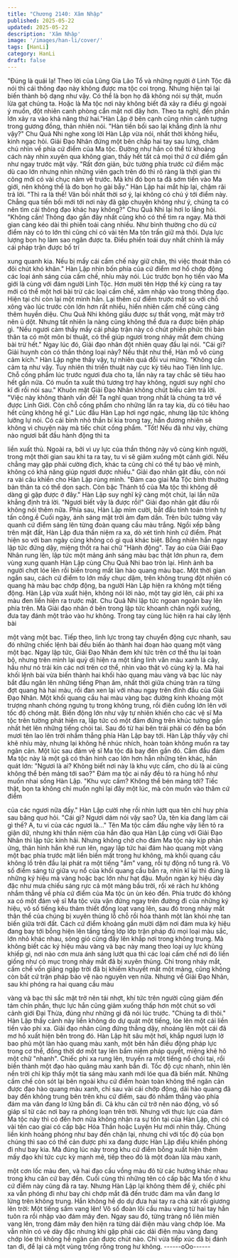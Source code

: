 ```yaml
---
title: "Chương 2140: Xâm Nhập"
published: 2025-05-22
updated: 2025-05-22
description: 'Xâm Nhập'
image: '/images/han-li/cover/'
tags: [HanLi]
category: HanLi
draft: false
---
```


"Đúng là quái lạ! Theo lời của Lũng Gia Lão Tổ và những người ở
Linh Tộc đã nói thì cái thông đạo này không được ma tộc coi
trọng. Nhưng hiện tại lại biến thành bộ dạng như vậy. Có thể là
bọn họ đã không nói sự thật, muốn lừa gạt chúng ta. Hoặc là Ma
tộc nơi này không biết đã xảy ra điều gì ngoài ý muốn, đột nhiên
canh phòng cẩn mật nơi đây hơn. Theo ta nghĩ, đến phần lớn xảy
ra vào khả năng thứ hai."Hàn Lập ở bên cạnh cũng nhìn cảnh
tượng trong gương đồng, thản nhiên nói.
"Hàn tiền bối sao lại khẳng định là như vậy?" Chu Quả Nhi nghe
xong lời Hàn Lập vừa nói, nhất thời không hiểu, kinh ngạc hỏi.
Giải Đạo Nhân đứng một bên chắp hai tay sau lưng, chăm chú
nhìn về phía cứ điểm của Ma tộc. Đường như hắn có thể từ
khoảng cách này nhìn xuyên qua không gian, thấy hết tất cả mọi
thứ ở cứ điểm gần như ngay trước mặt vậy.
"Rất đơn giản, bức tường phía trước cứ điểm mặc dù cao lớn
nhưng nhìn những viên gạch trên đó thì rõ ràng là thời gian thi
công mới có vài chục năm về trước. Mà khi đó bọn ta đã sớm tiến
vào Ma giới, nên không thể là đo bọn họ gài bẫy." Hàn Lập hai
mắt híp lại, chậm rãi trả lời.
"Thì ra là thế! Vãn bối nhất thời sơ ý, lại không có chú ý tới điểm
này. Chẳng qua tiền bối mới tới nơi này đã gặp chuyện không như
ý, chúng ta có nên tìm cái thông đạo khác hay không?" Chu Quả
Nhi lại hơi lo lắng hỏi.
"Không cần! Thông đạo gần đây nhất cũng khó có thể tìm ra ngay.
Mà thời gian càng kéo dài thì phiền toái càng nhiều. Như bình
thường cho dù cứ điểm này có to lớn thì cũng chỉ có vài tên Ma
tôn trấn giữ mà thôi. Dựa lực lượng bọn họ làm sao ngăn được ta.
Điều phiền toái duy nhất chính là mấy cái pháp trận được bố trí

xung quanh kia. Nếu bị mấy cái cấm chế này giữ chân, thì việc
thoát thân có đôi chút khó khăn." Hàn Lập nhìn bốn phía của cứ
điểm mơ hồ chớp động các loại ánh sáng của cấm chế, nhíu mày
nói.
Lúc trước bọn họ tiến vào Ma giới là cùng với đám người Linh
Tộc. Hơn mười tên Hợp thể kỳ cùng ra tay mới có thể một hơi bài
trừ các loại cấm chế, xâm nhập vào trong thông đạo. Hiện tại chỉ
còn lại một mình hắn. Lại thêm cứ điểm trước mắt so với chỗ
xông vào lúc trước còn lớn hơn rất nhiều, hiển nhiên cấm chế
cũng càng thêm huyền diệu.
Chu Quả Nhi không giấu được sự thất vọng, mặt mày trở nên ủ
dột. Nhưng tất nhiên la nàng cũng không thể đưa ra được biện
pháp gì.
"Nếu ngươi cảm thấy mấy cái pháp trận này có chút phiền phức
thì bản thân ta có một môn bí thuật, có thể giúp ngươi trong nháy
mắt đem chúng bài trừ hết." Ngay lúc đó, Giải đạo nhân đột nhiên
quay đầu lại nói.
"Cái gì? Giải huynh còn có thần thông loại này? Nếu thật như thế,
Hàn mỗ vô cùng cảm kích." Hàn Lập nghe thấy vậy, tự nhiên quá
đỗi vui mừng.
"Không cần cảm tạ như vậy. Tuy nhiên thi triển thuật này cực kỳ
tiêu hao Tiên linh lực. Chỗ cống phẩm lúc trước ngươi đưa cho ta,
lần này ra tay chắc sẽ tiêu hao hết gần nửa. Có muốn ta xuất thủ
tương trợ hay không, ngươi suy nghĩ cho kĩ đi rồi nói sau." Khuôn
mặt Giải Đạo Nhân không chút biểu cảm trả lời.
"Việc này không thành vấn đề! Ta nghĩ quan trọng nhất là chúng
ta trở về được Linh Giới. Còn chỗ cống phẩm cho những lần ra
tay kia, dù có tiêu hao hết cũng không hề gì." Lúc đầu Hàn Lạp
hơi ngơ ngác, nhưng lập tức không lưỡng lự nói.
Có cái bình nhỏ thần bí kia trong tay, hắn đương nhiên sẽ không
vì chuyện này mà tiếc chút cống phẩm.
"Tốt! Nếu đã như vậy, chừng nào ngươi bắt đầu hành động thì ta

liền xuất thủ. Ngoài ra, bởi vì uy lực của thần thông này vô cùng
kinh người, trong một thời gian sau khi ta ra tay, tu vi sẽ giảm
xuống một cảnh giới. Nếu chẳng may gặp phải cường địch, khác
ta cũng chỉ có thể tự bảo vệ mình, không có khả năng giúp ngươi
được nhiều." Giải đạo nhân gật đầu, còn nói ra vài câu khiến cho
Hàn Lập rùng mình.
"Đám cao giai Ma Tộc bình thường bản thân ta có thể dọn sạch.
Còn bậc Thánh tổ của Ma tộc thì không dễ dàng gì gặp được ở
đây." Hàn Lập suy nghĩ kỹ càng một chút, lại lần nữa khẳng định
trả lời.
"Ngươi biết vậy là được rồi!" Giải đạo nhân gật đầu rồi không nói
thêm nữa.
Phía sau, Hàn Lập mỉm cười, bắt đẩu tính toán trình tự tấn công.ề
Cuối ngày, ánh sáng mặt trời ảm đạm dần. Trên bức tường vây
quanh cứ điểm sáng lên từng đoàn quang cầu màu trắng.
Ngồi xếp bằng trên mặt đất, Hàn Lập đưa thần niệm ra xa, dò xét
tình hình cứ điểm. Phát hiện so với ban ngày cũng không có gì
quá khác biệt. Bỗng nhiên hắn ngay lập tức đứng dậy, miệng thốt
ra hai chữ "Hành động".
Tay áo của Giải Đạo Nhân rung lên, lập tức một mảng ánh sáng
màu bạc thật lớn phun ra, đem vùng xung quanh Hàn Lập cùng
Chu Quả Nhi bao tròn lại. Hình ảnh ba người chợt lóe lên rồi biến
trong mất làn hào quang màu bạc.
Một thời gian ngắn sau, cách cứ điểm to lớn mấy chục dặm, trên
không trung đột nhiên có quang hà màu bạc chớp động, ba người
Hàn Lập hiện ra không một tiếng động.
Hàn Lập vừa xuất hiện, không nói lời nào, một tay giơ lên, cái phi
xa màu đen liền hiện ra trước mặt.
Chu Quả Nhi lập tức ngoan ngoãn bay lên phía trên. Mà Giải đạo
nhân ở bên trong lập tức khoanh chân ngồi xuống, đưa tay đánh
một trảo vào hư không. Trong tay cùng lúc hiện ra hai cây lệnh bài

một vàng một bạc. Tiếp theo, linh lực trong tay chuyển động cực
nhanh, sau đó những chiếc lệnh bài đều biến ảo thành hai đoạn
hào quang một vàng một bạc.
Ngay lập tức, Giải Đạo Nhân đem khí tức trên cơ thể thu lại toàn
bộ, nhưng trên mình lại quỷ dị hiện ra một tầng linh văn màu xanh
lá cây, hầu như nó trải kín các nơi trên cơ thể, nhìn vào thật vô
cùng kỳ lạ.
Mà hai khối lệnh bài vừa biến thành hai khối hào quang màu vàng
và bạc lúc này bắt đầu ngân lên những tiếng Phạn âm, nhất thời
giữa chúng tràn ra từng đợt quang hà hai màu, rồi đan xen lại với
nhau ngay trên đỉnh đầu của Giải Đạo Nhân.
Một khối quang cầu hai màu vàng bạc đường kính khoảng một
trượng nhanh chóng ngưng tụ trong không trung, rồi điên cuồng
lớn lên với tốc độ chóng mặt.
Biến động lớn như vậy tự nhiên khiến cho các vệ sĩ Ma tộc trên
tường phát hiện ra, lập tức có một đám đứng trên khúc tường gần
nhất hét lên những tiếng chói tai. Sau đó từ hai bên trái phải có
đến ba bốn mươi tên lao lên trời nhắm thẳng phía Hàn Lập bay
tới.
Hàn Lập thấy vậy chỉ khẽ nhíu mày, nhưng lại không hề nhúc
nhích, hoàn toàn không muốn ra tay ngăn cản.
Một lúc sau đám vệ sĩ Ma tộc đã bay đên gần đó.
Cầm đầu đám Ma tộc này là một gã có thân hình cao lớn hơn hẳn
những tên khác, hắn quát lớn:
"Ngươi là ai? Không biết nơi này là khu vực cấm, cho dù là ai
cũng không thể bén mảng tới sao?"
Đám ma tộc ai nấy đều tỏ ra hùng hổ như muốn nhai sống Hàn
Lập.
"Khu vực cấm? Không thể bén mảng tới? Tiếc thật, bọn ta không
chỉ muốn nghỉ lại đây một lúc, mà còn muốn vào thăm cứ điểm

của các ngươi nữa đấy." Hàn Lập cười nhẹ rồi nhìn lướt qua tên
chỉ huy phía sau bâng quơ hỏi.
"Cái gì? Ngươi dám nói vậy sao? Ủa, tên kia đang làm cái gì thế?
A, tu vi của các ngươi là..." Tên Ma tộc cầm đầu nghe vậy liền tỏ
ra giận dữ, nhưng khi thần niệm của hắn đảo qua Hàn Lập cùng
với Giải Đạo Nhân thì lập tức kinh hãi.
Nhưng không chờ cho đám Ma tộc này kịp phản ứng, thân hình
hắn khẽ run lên, ngay lập tức hai đám hào quang một vàng một
bạc phía trước mặt liền biến mất trong hư không, mà khối quang
cầu không lồ trên đầu lại phát ra một tiếng "ầm" vang, rồi tự động
nổ tung rã.
Vô số điểm sáng từ giữa vụ nổ của khối quang cầu bắn ra, nhìn kĩ
lại thì đúng là những ký hiệu mà vàng hoặc bạc lớn như hạt đậu.
Muôn ngàn ký hiệu dày đặc như mưa chiếu sáng rực cả một
mảng bầu trời, rồi xé rách hư không nhắm thẳng về phía cứ điểm
của Ma tộc ùn ùn kéo đến.
Phía trước đó không xa có một đám vệ sĩ Ma tộc vừa vặn đứng
ngay trên đường đi của những ký hiệu, vô số tiếng kêu thảm thiết
đồng loạt vang lên, sau đó trong nháy mắt thân thể của chúng bị
xuyên thủng lỗ chỗ rồi hóa thành một làn khói nhẹ tan biến giữa
trời đất.
Cách cứ điểm khoảng gần mười dặm nơi đám mưa ký hiệu đang
bay tới bỗng hiện lên tầng tầng lớp lớp trận pháp đủ mọi loại màu
sắc, lớn nhỏ khác nhau, sóng gió cũng đấy lên khắp nơi trong
không trung.
Mà không biết các ký hiệu màu vàng và bạc này mang theo loại
uy lực khủng khiếp gì, nơi nào cơn mưa ánh sáng lướt qua thì
các loại cấm chế nơi đó liền giống như cỏ mục trong nháy mắt đã
bị xuyên thủng. Chỉ trong nháy mắt, cấm chế vốn giăng ngập trời
đã bị khiếm khuyết mất một mảng, cũng không còn bất cứ trận
pháp bảo vệ nào nguyên vẹn nữa.
Nhưng về Giải Đạo Nhân, sau khi phóng ra hai quang cầu màu

vàng và bạc thì sắc mặt trở nên tái nhợt, khí tức trên người cũng
giảm đến tám chín phần, thực lực hắn cũng giảm xuống thấp hơn
một chút so với cảnh giới Đại Thừa, đúng như những gì đã nói lúc
trước.
"Chúng ta đi thôi."
Hàn Lập thấy cảnh này liền không do dự quát một tiếng, lóe lên
một cái liền tiến vào phi xa.
Giải đạo nhân cũng đứng thẳng dậy, nhoáng lên một cái đã mơ
hồ xuất hiện bên trong đó.
Hàn Lập hít sâu một hơi, khắp ngươi lượn lờ bao phủ một làn hào
quang màu xanh, một bên hắn điều động pháp lực trong cơ thể,
đồng thời dơ một tay lên bấm niệm pháp quyết, miệng khẽ hô một
chữ "nhanh".
Chiếc phi xa rung lên, truyền ra một tiếng nổ chói tai, rồi biến
thành một đạo hào quãng màu xanh bắn đi.
Tốc độ cực nhanh, nhìn lên nền trời chỉ kịp thấy một tia sáng màu
xanh mới lóe qua đã biến mất.
Những cấm chế còn sót lại bên ngoài khu cứ điểm hoàn toàn
không thể ngăn cản được đạo hào quang màu xanh, chỉ sau vài
cái chớp động, dải hào quang đã bay đến không trung bên trên
khu cứ điểm, sau đó nhắm thẳng vào phía đám ma vân đang lơ
lửng bắn đi.
Cả khu căn cứ trở nên náo động, vô số giáp sĩ từ các nơi bay ra
phóng loạn trên trời. Nhưng với thực lực của đám Ma tộc này thì
có đến hơn nửa không nhận ra sự tồn tại của Hàn Lập, chỉ có vài
tên cao giai có cấp bậc Hóa Thần hoặc Luyện Hư mới nhìn thấy.
Chúng liền kinh hoảng phóng như bay đến chặn lại, nhưng chỉ với
tốc độ của bọn chúng thì sao có thể cản được phi xa đang được
Hàn Lập điều khiển phóng đi như bay kia.
Mà đúng lúc này trong khu cứ điểm bỗng xuất hiện thêm mấy đạo
khí tức cực kỳ mạnh mẽ, tiếp theo đó là một đoàn lửa màu xanh,

một cơn lốc màu đen, và hai đạo cầu vồng màu đỏ từ các hướng
khác nhau trong khu căn cứ bay đến.
Cuối cùng thì những tên có cấp bậc Ma tổn ở khu cứ điểm này
cũng đã ra tay.
Nhưng Hàn Lập lại không thèm để ý, chiếc phi xa vẫn phóng đi
như bay chi chớp mắt đã đến trước đám ma vẫn đang lơ lửng
trên không trung. Hắn không hề do dự đưa hai tay ra chà xát rồi
giương lên trời:
Một tiếng sấm vang lên!
Vô số đoàn lôi cầu màu vàng từ hai tay hắn tuôn ra rồi nhập vào
đám mây đen.
Ngay sau đó, từng tràng nổ liên miên vang lên, trong đám mây
đen hiện ra từng dải điện màu vàng chớp lóe.
Ma vẫn nhìn có vẻ dày đặc nhưng khi gặp phải các dải điện màu
vàng đang chớp lóe thì không hề ngăn cản được chút nào. Chỉ
vừa tiếp xúc đã bị đánh tan đi, để lại cả một vùng trống rỗng trong
hư không.
------oOo------
